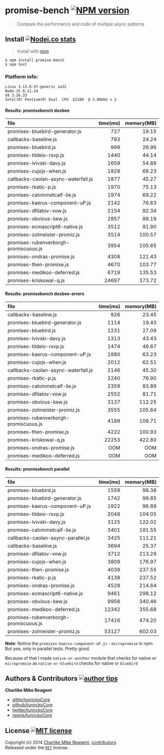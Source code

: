 # promise-bench [![NPM version][npmjs-shields]][npmjs-url]
> Compare the performance and code of multiple async patterns

## Install [![Nodei.co stats][npmjs-install]][npmjs-url]
> Install with [npm](https://npmjs.org)

```
$ npm install promise-bench
$ npm test
```

### Platform info:
```
Linux 3.13.0-37-generic ia32
Node.JS 0.11.14
V8 3.26.33
Intel(R) Pentium(R) Dual  CPU  E2180  @ 2.00GHz × 2
```

#### Results: promisebench doxbee
| file  | time(ms) | memory(MB) |
| :------------ | ---------------:| -----:|
| promises-bluebird-generator.js | 727 | 19.15 |
| callbacks-baseline.js | 793 | 24.24 |
| promises-bluebird.js | 999 | 26.96 |
| promises-tildeio-rsvp.js | 1440 | 44.14 |
| promises-lvivski-davy.js | 1659 | 54.88 |
| promises-cujojs-when.js | 1828 | 68.23 |
| callbacks-caolan-async-waterfall.js | 1877 | 45.27 |
| promises-rkatic-p.js | 1970 | 75.13 |
| promises-calvinmetcalf-lie.js | 1974 | 69.22 |
| promises-kaerus-component-uP.js | 2142 | 76.63 |
| promises-dfilatov-vow.js | 2154 | 92.34 |
| promises-obvious-kew.js | 2857 | 99.19 |
| promises-ecmascript6-native.js | 3512 | 91.90 |
| promises-zolmeister-promiz.js | 3514 | 100.57 |
| promises-rubenverborgh-promiscuous.js | 3954 | 105.65 |
| promises-ondras-promise.js | 4308 | 121.43 |
| promises-then-promise.js | 4670 | 103.77 |
| promises-medikoo-deferred.js | 6719 | 135.53 |
| promises-kriskowal-q.js | 24697 | 373.72 |

#### Results: promisebench doxbee-errors
| file  | time(ms) | memory(MB) |
| :------------ | ---------------:| -----:|
| callbacks-baseline.js |                       926 |       23.45 |
| promises-bluebird-generator.js |             1114 |       19.43 |
| promises-bluebird.js |                       1231 |       27.09 |
| promises-lvivski-davy.js |                   1313 |       43.43 |
| promises-tildeio-rsvp.js |                   1474 |       46.67 |
| promises-kaerus-component-uP.js |            1880 |       63.23 |
| promises-cujojs-when.js |                    2012 |       62.51 |
| callbacks-caolan-async-waterfall.js |        2146 |       45.30 |
| promises-rkatic-p.js |                       2240 |       76.90 |
| promises-calvinmetcalf-lie.js |              2359 |       83.89 |
| promises-dfilatov-vow.js |                   2552 |       81.71 |
| promises-obvious-kew.js |                    3137 |      112.25 |
| promises-zolmeister-promiz.js |              3555 |      105.64 |
| promises-rubenverborgh-promiscuous.js |      4189 |      109.71 |
| promises-then-promise.js |                   4222 |      100.93 |
| promises-kriskowal-q.js |                   22253 |      422.80 |
| promises-ondras-promise.js |                  OOM |         OOM |
| promises-medikoo-deferred.js |                OOM |         OOM |

#### Results: promisebench parallel
| file  | time(ms) | memory(MB) |
| :------------ | ---------------:| -----:|
| promises-bluebird.js |                       1559 |       98.38 |
| promises-bluebird-generator.js |             1742 |       99.85 |
| promises-kaerus-component-uP.js |            1922 |       96.89 |
| promises-tildeio-rsvp.js |                   2048 |      104.05 |
| promises-lvivski-davy.js |                   3125 |      122.02 |
| promises-calvinmetcalf-lie.js |              3401 |      181.55 |
| callbacks-caolan-async-parallel.js |         3425 |      111.21 |
| callbacks-baseline.js |                      3694 |       25.37 |
| promises-dfilatov-vow.js |                   3712 |      213.29 |
| promises-cujojs-when.js |                    3809 |      176.97 |
| promises-then-promise.js |                   4039 |      237.55 |
| promises-rkatic-p.js |                       4138 |      237.52 |
| promises-ondras-promise.js |                 4528 |      214.64 |
| promises-ecmascript6-native.js |             9461 |      298.12 |
| promises-obvious-kew.js |                    9956 |      340.46 |
| promises-medikoo-deferred.js |              12342 |      355.68 |
| promises-rubenverborgh-promiscuous.js |     17416 |      474.20 |
| promises-zolmeister-promiz.js |             53127 |      602.03 |


**Note**: Notice the `promises-kaerus-component-uP.js` - `micropromise` in npm. But yea, only in parallel tests. Pretty good.

Because of that I made `native-or-another` module that checks for native or `micropromise` as `native-or-bluebird` checks for native or `bluebird`


## Authors & Contributors [![author tips][author-gittip-img]][author-gittip]

**Charlike Mike Reagent**
+ [gittip/tunnckoCore][author-gittip]
+ [github/tunnckoCore][author-github]
+ [twitter/tunnckoCore][author-twitter]
+ [npmjs/tunnckoCore][author-npmjs]


## License [![MIT license][license-img]][license-url]
Copyright (c) 2014 [Charlike Mike Reagent][author-website], [contributors](https://github.com/tunnckoCore/promise-bench/graphs/contributors).  
Released under the [`MIT`][license-url] license.



[npmjs-url]: http://npm.im/promise-bench
[npmjs-shields]: http://img.shields.io/npm/v/promise-bench.svg
[npmjs-install]: https://nodei.co/npm/promise-bench.svg?mini=true

[coveralls-url]: https://coveralls.io/r/tunnckoCore/promise-bench?branch=master
[coveralls-shields]: https://img.shields.io/coveralls/tunnckoCore/promise-bench.svg

[license-url]: https://github.com/tunnckoCore/promise-bench/blob/master/license.md
[license-img]: http://img.shields.io/badge/license-MIT-blue.svg

[travis-url]: https://travis-ci.org/tunnckoCore/promise-bench
[travis-img]: https://travis-ci.org/tunnckoCore/promise-bench.svg?branch=master

[depstat-url]: https://david-dm.org/tunnckoCore/promise-bench
[depstat-img]: https://david-dm.org/tunnckoCore/promise-bench.svg

[author-gittip-img]: http://img.shields.io/gittip/tunnckoCore.svg
[author-gittip]: https://www.gittip.com/tunnckoCore
[author-github]: https://github.com/tunnckoCore
[author-twitter]: https://twitter.com/tunnckoCore

[author-website]: http://www.whistle-bg.tk
[author-npmjs]: https://npmjs.org/~tunnckocore

[cobody-url]: https://github.com/tj/co-body
[mocha-url]: https://github.com/tj/mocha
[rawbody-url]: https://github.com/stream-utils/raw-body
[multer-url]: https://github.com/expressjs/multer
[express-url]: https://github.com/strongloop/express
[formidable-url]: https://github.com/felixge/node-formidable
[co-url]: https://github.com/tj/co
[extend-url]: https://github.com/justmoon/node-extend
[csp-report]: https://mathiasbynens.be/notes/csp-reports
